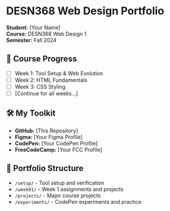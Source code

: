 # DESN368 Web Design Portfolio
**Student:** [Your Name]  
**Course:** DESN368 Web Design 1  
**Semester:** Fall 2024

## 🎯 Course Progress
- [ ] Week 1: Tool Setup & Web Evolution
- [ ] Week 2: HTML Fundamentals
- [ ] Week 3: CSS Styling
- [ ] [Continue for all weeks...]

## 🛠️ My Toolkit
- **GitHub:** [This Repository]
- **Figma:** [Your Figma Profile]
- **CodePen:** [Your CodePen Profile] 
- **FreeCodeCamp:** [Your FCC Profile]

## 📁 Portfolio Structure
- `/setup/` - Tool setup and verification
- `/week01/` - Week 1 assignments and projects
- `/projects/` - Major course projects
- `/experiments/` - CodePen experiments and practice
